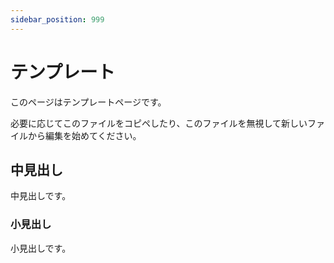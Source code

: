 ```yaml
---
sidebar_position: 999
---
```


# テンプレート

このページはテンプレートページです。

必要に応じてこのファイルをコピペしたり、このファイルを無視して新しいファイルから編集を始めてください。

## 中見出し

中見出しです。

### 小見出し

小見出しです。